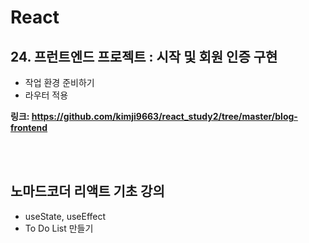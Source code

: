 # React
## 24. 프런트엔드 프로젝트 : 시작 및 회원 인증 구현
- 작업 환경 준비하기
- 라우터 적용

**링크: https://github.com/kimji9663/react_study2/tree/master/blog-frontend**

<br>
<br>

## 노마드코더 리액트 기초 강의
- useState, useEffect
- To Do List 만들기
